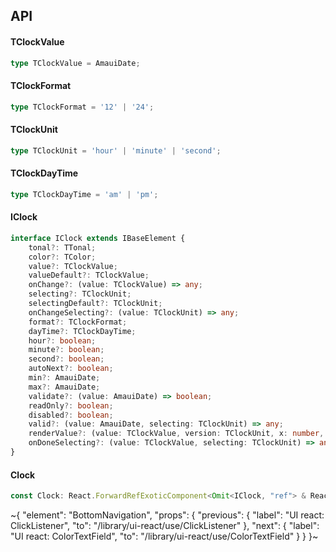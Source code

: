 

## API

#### TClockValue

```ts
type TClockValue = AmauiDate;
```

#### TClockFormat

```ts
type TClockFormat = '12' | '24';
```

#### TClockUnit

```ts
type TClockUnit = 'hour' | 'minute' | 'second';
```

#### TClockDayTime

```ts
type TClockDayTime = 'am' | 'pm';
```

#### IClock

```ts
interface IClock extends IBaseElement {
    tonal?: TTonal;
    color?: TColor;
    value?: TClockValue;
    valueDefault?: TClockValue;
    onChange?: (value: TClockValue) => any;
    selecting?: TClockUnit;
    selectingDefault?: TClockUnit;
    onChangeSelecting?: (value: TClockUnit) => any;
    format?: TClockFormat;
    dayTime?: TClockDayTime;
    hour?: boolean;
    minute?: boolean;
    second?: boolean;
    autoNext?: boolean;
    min?: AmauiDate;
    max?: AmauiDate;
    validate?: (value: AmauiDate) => boolean;
    readOnly?: boolean;
    disabled?: boolean;
    valid?: (value: AmauiDate, selecting: TClockUnit) => any;
    renderValue?: (value: TClockValue, version: TClockUnit, x: number, y: number, valueNumber: number, otherProps: any) => React.ReactNode;
    onDoneSelecting?: (value: TClockValue, selecting: TClockUnit) => any;
}
```

#### Clock

```ts
const Clock: React.ForwardRefExoticComponent<Omit<IClock, "ref"> & React.RefAttributes<unknown>>;
```


~{
  "element": "BottomNavigation",
  "props": {
    "previous": {
      "label": "UI react: ClickListener",
      "to": "/library/ui-react/use/ClickListener"
    },
    "next": {
      "label": "UI react: ColorTextField",
      "to": "/library/ui-react/use/ColorTextField"
    }
  }
}~
